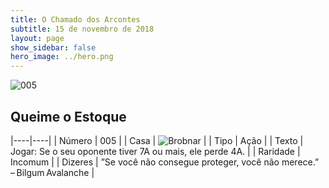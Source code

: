 ```yaml
---
title: O Chamado dos Arcontes
subtitle: 15 de novembro de 2018
layout: page
show_sidebar: false
hero_image: ../hero.png
---
```


![005](https://cdn.keyforgegame.com/media/card_front/pt/341_005_7WCGR88265CM_pt.png)

## Queime o Estoque

|----|----|
| Número | 005 |
| Casa | ![Brobnar](https://archonarcana.com/images/thumb/e/e0/Brobnar.png/22px-Brobnar.png "Brobnar") |
| Tipo | Ação |
| Texto | Jogar: Se o seu oponente tiver 7A ou mais, ele perde 4A. |
| Raridade | Incomum |
| Dizeres | ”Se você não consegue proteger,  você não merece.” – Bilgum Avalanche |
